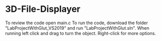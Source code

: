 # 3D-File-Displayer
To review the code open main.c 
To run the code, download the folder "LabProjectWithGlut_VS2019" and run "LabProjectWithGlut.sln".
When running left click and drag to turn the object. Right-click for more options.
